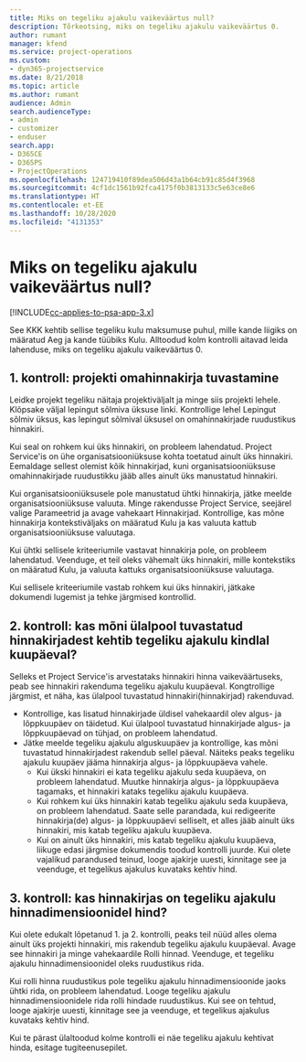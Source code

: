```yaml
---
title: Miks on tegeliku ajakulu vaikeväärtus null?
description: Tõrkeotsing, miks on tegeliku ajakulu vaikeväärtus 0.
author: rumant
manager: kfend
ms.service: project-operations
ms.custom:
- dyn365-projectservice
ms.date: 8/21/2018
ms.topic: article
ms.author: rumant
audience: Admin
search.audienceType:
- admin
- customizer
- enduser
search.app:
- D365CE
- D365PS
- ProjectOperations
ms.openlocfilehash: 124719410f89dea506d43a1b64cb91c85d4f3968
ms.sourcegitcommit: 4cf1dc1561b92fca4175f0b3813133c5e63ce8e6
ms.translationtype: HT
ms.contentlocale: et-EE
ms.lasthandoff: 10/28/2020
ms.locfileid: "4131353"
---
```

# <a name="why-is-the-price-defaulting-to-zero-on-time-cost-actuals"></a>Miks on tegeliku ajakulu vaikeväärtus null?

[!INCLUDE[cc-applies-to-psa-app-3.x](../includes/cc-applies-to-psa-app-3x.md)]

See KKK kehtib sellise tegeliku kulu maksumuse puhul, mille kande liigiks on määratud Aeg ja kande tüübiks Kulu. Alltoodud kolm kontrolli aitavad leida lahenduse, miks on tegeliku ajakulu vaikeväärtus 0.
 
## <a name="check-1-identify-the-cost-price-list-for-the-project"></a>1. kontroll: projekti omahinnakirja tuvastamine

Leidke projekt tegeliku näitaja projektiväljalt ja minge siis projekti lehele. Klõpsake väljal lepingut sõlmiva üksuse linki. Kontrollige lehel Lepingut sõlmiv üksus, kas lepingut sõlmival üksusel on omahinnakirjade ruudustikus hinnakiri.

Kui seal on rohkem kui üks hinnakiri, on probleem lahendatud. Project Service'is on ühe organisatsiooniüksuse kohta toetatud ainult üks hinnakiri. Eemaldage sellest olemist kõik hinnakirjad, kuni organisatsiooniüksuse omahinnakirjade ruudustikku jääb alles ainult üks manustatud hinnakiri.

Kui organisatsiooniüksusele pole manustatud ühtki hinnakirja, jätke meelde organisatsiooniüksuse valuuta. Minge rakendusse Project Service, seejärel valige Parameetrid ja avage vahekaart Hinnakirjad. Kontrollige, kas mõne hinnakirja kontekstiväljaks on määratud Kulu ja kas valuuta kattub organisatsiooniüksuse valuutaga.
 
Kui ühtki sellisele kriteeriumile vastavat hinnakirja pole, on probleem lahendatud. Veenduge, et teil oleks vähemalt üks hinnakiri, mille kontekstiks on määratud Kulu, ja valuuta kattuks organisatsiooniüksuse valuutaga.

Kui sellisele kriteeriumile vastab rohkem kui üks hinnakiri, jätkake dokumendi lugemist ja tehke järgmised kontrollid.

## <a name="check-2-are-any-of-the-price-lists-identified-above-valid-for-the-specific-date-of-the-time-cost-actual"></a>2. kontroll: kas mõni ülalpool tuvastatud hinnakirjadest kehtib tegeliku ajakulu kindlal kuupäeval?

Selleks et Project Service'is arvestataks hinnakiri hinna vaikeväärtuseks, peab see hinnakiri rakenduma tegeliku ajakulu kuupäeval. Kongtrollige järgmist, et näha, kas ülalpool tuvastatud hinnakiri(hinnakirjad) rakenduvad.

- Kontrollige, kas lisatud hinnakirjade üldisel vahekaardil olev algus- ja lõppkuupäev on täidetud. Kui ülalpool tuvastatud hinnakirjade algus- ja lõppkuupäevad on tühjad, on probleem lahendatud. 
- Jätke meelde tegeliku ajakulu alguskuupäev ja kontrollige, kas mõni tuvastatud hinnakirjadest rakendub sellel päeval. Näiteks peaks tegeliku ajakulu kuupäev jääma hinnakirja algus- ja lõppkuupäeva vahele. 
    - Kui ükski hinnakiri ei kata tegeliku ajakulu seda kuupäeva, on probleem lahendatud. Muutke hinnakirja algus- ja lõppkuupäeva tagamaks, et hinnakiri kataks tegeliku ajakulu kuupäeva. 
    - Kui rohkem kui üks hinnakiri katab tegeliku ajakulu seda kuupäeva, on probleem lahendatud. Saate selle parandada, kui redigeerite hinnakirja(de) algus- ja lõppkuupäevi selliselt, et alles jääb ainult üks hinnakiri, mis katab tegeliku ajakulu kuupäeva. 
    - Kui on ainult üks hinnakiri, mis katab tegeliku ajakulu kuupäeva, liikuge edasi järgmise dokumendis toodud kontrolli juurde.
Kui olete vajalikud parandused teinud, looge ajakirje uuesti, kinnitage see ja veenduge, et tegelikus ajakulus kuvataks kehtiv hind.

## <a name="check-3-is-there-a-price-in-the-price-list-for-the-pricing-dimensions-on-the-time-cost-actual"></a>3. kontroll: kas hinnakirjas on tegeliku ajakulu hinnadimensioonidel hind?

Kui olete edukalt lõpetanud 1. ja 2. kontrolli, peaks teil nüüd alles olema ainult üks projekti hinnakiri, mis rakendub tegeliku ajakulu kuupäeval. Avage see hinnakiri ja minge vahekaardile Rolli hinnad. Veenduge, et tegeliku ajakulu hinnadimensioonidel oleks ruudustikus rida.

Kui rolli hinna ruudustikus pole tegeliku ajakulu hinnadimensioonide jaoks ühtki rida, on probleem lahendatud. Looge tegeliku ajakulu hinnadimensioonidele rida rolli hindade ruudustikus. Kui see on tehtud, looge ajakirje uuesti, kinnitage see ja veenduge, et tegelikus ajakulus kuvataks kehtiv hind.
 
Kui te pärast ülaltoodud kolme kontrolli ei näe tegeliku ajakulu kehtivat hinda, esitage tugiteenusepilet.



